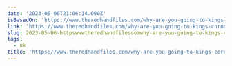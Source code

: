 ```yaml
---
date: '2023-05-06T21:06:14.000Z'
isBasedOn: 'https://www.theredhandfiles.com/why-are-you-going-to-kings-coronation/'
link: 'https://www.theredhandfiles.com/why-are-you-going-to-kings-coronation/'
slug: 2023-05-06-httpswwwtheredhandfilescomwhy-are-you-going-to-kings-coronation
tags:
  - uk
title: 'https://www.theredhandfiles.com/why-are-you-going-to-kings-coronation/'
---
```


